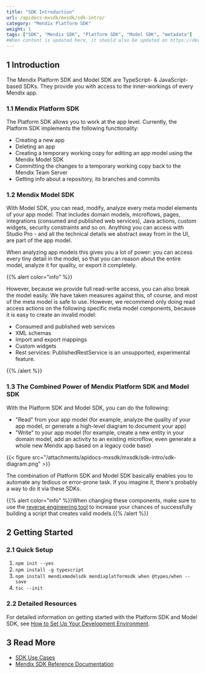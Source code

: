 ```yaml
---
title: "SDK Introduction"
url: /apidocs-mxsdk/mxsdk/sdk-intro/
category: "Mendix Platform SDK"
weight: 1
tags: ["SDK", "Mendix SDK", "Platform SDK", "Model SDK", "metadata"]
#When content is updated here, it should also be updated on https://developers.mendix.com/sdk/, contact Ben.
---
```


## 1 Introduction

The Mendix Platform SDK and Model SDK are TypeScript- & JavaScript-based SDKs. They provide you with access to the inner-workings of every Mendix app.

### 1.1 Mendix Platform SDK

The Platform SDK allows you to work at the app level. Currently, the Platform SDK implements the following functionality: 

* Creating a new app
* Deleting an app
* Creating a temporary working copy for editing an app model using the Mendix Model SDK
* Committing the changes to a temporary working copy back to the Mendix Team Server
* Getting info about a repository, its branches and commits

### 1.2 Mendix Model SDK

With Model SDK, you can read, modify, analyze every meta model elements of your app model. That includes domain models, microflows, pages, integrations (consumed  and published web services), Java actions, custom widgets, security constraints and so on. Anything you can access with Studio Pro - and all the technical details we abstract away from in the UI, are part of the app model.

When analyzing app models this gives you a lot of power: you can access every tiny detail in the model, so that you can reason about the entire model, analyze it for quality, or export it completely.

{{% alert color="info" %}}

However, because we provide full read-write access, you can also break the model easily. We have taken measures against this, of course, and most of the meta model is safe to use. However, we recommend only  doing read access actions on the following specific meta model  components, because it is easy to create an invalid model:

- Consumed and published web services
- XML schemas
- Import and export mappings
- Custom widgets
- Rest services: PublishedRestService is an unsupported, experimental feature.

{{% /alert %}}

### 1.3 The Combined Power of Mendix Platform SDK and Model SDK

With the Platform SDK and Model SDK, you can do the following:

* "Read" from your app model (for example, analyze the quality of your app model, or generate a high-level diagram to document your app)
* "Write" to your app model (for example, create a new entity in your domain model, add an activity to an existing microflow, even generate  a whole new Mendix app based on a legacy code base)

{{< figure src="/attachments/apidocs-mxsdk/mxsdk/sdk-intro/sdk-diagram.png" >}} 

The combination of Platform SDK and Model SDK basically enables you to automate any tedious or error-prone task. If you imagine it, there's probably a way to do it via these SDKs.

{{% alert color="info" %}}When changing these components, make sure to use the [reverse engineering tool](https://docs.mendix.com/apidocs-mxsdk/mxsdk/generating-code-from-the-model/) to increase your chances of successfully building a script that creates valid models.{{% /alert %}}

## 2 Getting Started

### 2.1 Quick Setup

1. `npm init --yes`
2. `npm install -g typescript`
3. `npm install mendixmodelsdk mendixplatformsdk when @types/when --save`
4. `tsc --init`

### 2.2 Detailed Resources

For detailed information on getting started with the Platform SDK and Model SDK, see [How to Set Up Your Development Environment](/apidocs-mxsdk/mxsdk/setting-up-your-development-environment/).

## 3 Read More

* [SDK Use Cases](sdk-use-cases)
* [Mendix SDK Reference Documentation](/apidocs-mxsdk/mxsdk/sdk-refguide/)


